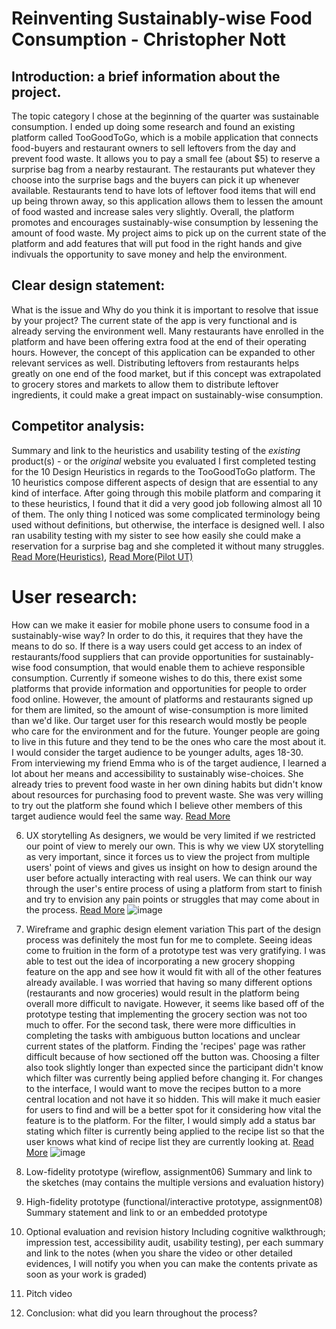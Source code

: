 
# Reinventing Sustainably-wise Food Consumption - Christopher Nott

## Introduction: a brief information about the project. 
The topic category I chose at the beginning of the quarter was sustainable consumption. I ended up doing some research and found an existing platform called TooGoodToGo, which is a mobile application that connects food-buyers and restaurant owners to sell leftovers from the day and prevent food waste. It allows you to pay a small fee (about $5) to reserve a surprise bag from a nearby restaurant. The restaurants put whatever they choose into the surprise bags and the buyers can pick it up whenever available. Restaurants tend to have lots of leftover food items that will end up being thrown away, so this application allows them to lessen the amount of food wasted and increase sales very slightly. Overall, the platform promotes and encourages sustainably-wise consumption by lessening the amount of food waste. My project aims to pick up on the current state of the platform and add features that will put food in the right hands and give indivuals the opportunity to save money and help the environment.

## Clear design statement: 
What is the issue and Why do you think it is important to resolve that issue by your project? 
The current state of the app is very functional and is already serving the environment well. Many restaurants have enrolled in the platform and have been offering extra food at the end of their operating hours. However, the concept of this application can be expanded to other relevant services as well. Distributing leftovers from restaurants helps greatly on one end of the food market, but if this concept was extrapolated to grocery stores and markets to allow them to distribute leftover ingredients, it could make a great impact on sustainably-wise consumption.

## Competitor analysis:
Summary and link to the heuristics and usability testing of the *existing* product(s) - or the *original* website you evaluated
I first completed testing for the 10 Design Heuristics in regards to the TooGoodToGo platform. The 10 heuristics compose different aspects of design that are essential to any kind of interface. After going through this mobile platform and comparing it to these heuristics, I found that it did a very good job following almost all 10 of them. The only thing I noticed was some complicated terminology being used without definitions, but otherwise, the interface is designed well. I also ran usability testing with my sister to see how easily she could make a reservation for a surprise bag and she completed it without many struggles. [Read More(Heuristics)](https://github.com/christn2001/DH110-22F/blob/main/README.md), [Read More(Pilot UT)](https://github.com/christn2001/DH110-22F/blob/main/Pilot%20UT.md)

# User research:
How can we make it easier for mobile phone users to consume food in a sustainably-wise way? In order to do this, it requires that they have the means to do so. If there is a way users could get access to an index of restaurants/food suppliers that can provide opportunities for sustainably-wise food consumption, that would enable them to achieve responsible consumption. Currently if someone wishes to do this, there exist some platforms that provide information and opportunities for people to order food online. However, the amount of platforms and restaurants signed up for them are limited, so the amount of wise-consumption is more limited than we'd like. Our target user for this research would mostly be people who care for the environment and for the future. Younger people are going to live in this future and they tend to be the ones who care the most about it. I would consider the target audience to be younger adults, ages 18-30. From interviewing my friend Emma who is of the target audience, I learned a lot about her means and accessibility to sustainably wise-choices. She already tries to prevent food waste in her own dining habits but didn't know about resources for purchasing food to prevent waste. She was very willing to try out the platform she found which I believe other members of this target audience would feel the same way. [Read More](https://github.com/christn2001/DH110-22F/blob/main/user%20research.md)

6) UX storytelling
As designers, we would be very limited if we restricted our point of view to merely our own. This is why we view UX storytelling as very important, since it forces us to view the project from multiple users' point of views and gives us insight on how to design around the user before actually interacting with real users. We can think our way through the user's entire process of using a platform from start to finish and try to envision any pain points or struggles that may come about in the process. [Read More](https://github.com/christn2001/DH110-22F/blob/main/DH100%20Assignment%204.md)
![image](https://user-images.githubusercontent.com/114601982/204727643-13833057-28b1-46d2-9e77-2f3b4fd29bc6.png)


7) Wireframe and graphic design element variation
This part of the design process was definitely the most fun for me to complete. Seeing ideas come to fruition in the form of a prototype test was very gratifying. I was able to test out the idea of incorporating a new grocery shopping feature on the app and see how it would fit with all of the other features already available. I was worried that having so many different options (restaurants and now groceries) would result in the platform being overall more difficult to navigate. However, it seems like based off of the prototype testing that implementing the grocery section was not too much to offer. For the second task, there were more difficulties in completing the tasks with ambiguous button locations and unclear current states of the platform. Finding the 'recipes' page was rather difficult because of how sectioned off the button was. Choosing a filter also took slightly longer than expected since the participant didn't know which filter was currently being applied before changing it. For changes to the interface, I would want to move the recipes button to a more central location and not have it so hidden. This will make it much easier for users to find and will be a better spot for it considering how vital the feature is to the platform. For the filter, I would simply add a status bar stating which filter is currently being applied to the recipe list so that the user knows what kind of recipe list they are currently looking at. [Read More](https://github.com/christn2001/DH110-22F/blob/main/DH110%20A5.md)
![image](https://user-images.githubusercontent.com/114601982/204728044-17452646-665a-4484-b9ba-f3e73611f0c8.png)


9) Low-fidelity prototype (wireflow, assignment06)
Summary and link to the sketches (may contains the multiple versions and evaluation history)

9) High-fidelity prototype (functional/interactive prototype, assignment08)
Summary statement and link to or an embedded prototype

10) Optional evaluation and revision history 
Including cognitive walkthrough; impression test, accessibility audit, usability testing), per each summary and link to the notes (when you share the video or other detailed evidences, I will notify you when you can make the contents private as soon as your work is graded)

11) Pitch video 


13) Conclusion: what did you learn throughout the process?
